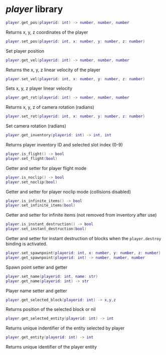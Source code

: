 # *player* library

```lua
player.get_pos(playerid: int) -> number, number, number
```

Returns x, y, z coordinates of the player

```lua
player.set_pos(playerid: int, x: number, y: number, z: number)
```

Set player position

``` lua
player.get_vel(playerid: int) -> number, number, number
```

Returns the x, y, z linear velocity of the player

``` lua
player.set_vel(playerid: int, x: number, y: number, z: number)
```

Sets x, y, z player linear velocity

```lua
player.get_rot(playerid: int) -> number, number, number
```

Returns x, y, z of camera rotation (radians)

```lua
player.set_rot(playerid: int, x: number, y: number, z: number)
```

Set camera rotation (radians)

```lua
player.get_inventory(playerid: int) -> int, int
```

Returns player inventory ID and selected slot index (0-9)

```lua
player.is_flight() -> bool
player.set_flight(bool)
```

Getter and setter for player flight mode

```lua
player.is_noclip() -> bool
player.set_noclip(bool)
```

Getter and setter for player noclip mode (collisions disabled)

```lua
player.is_infinite_items() -> bool
player.set_infinite_items(bool)
```

Getter and setter for infinite items (not removed from inventory after use)

```lua
player.is_instant_destruction() -> bool
player.set_instant_destruction(bool)
```

Getter and setter for instant destruction of blocks when the `player.destroy` binding is activated.

``` lua
player.set_spawnpoint(playerid: int, x: number, y: number, z: number)
player.get_spawnpoint(playerid: int) -> number, number, number
```

Spawn point setter and getter

```lua
player.set_name(playerid: int, name: str)
player.get_name(playerid: int) -> str
```

Player name setter and getter

```lua
player.get_selected_block(playerid: int) -> x,y,z
```

Returns position of the selected block or nil

```lua
player.get_selected_entity(playerid: int) -> int
```

Returns unique indentifier of the entity selected by player

```lua
player.get_entity(playerid: int) -> int
```

Returns unique identifier of the player entity
